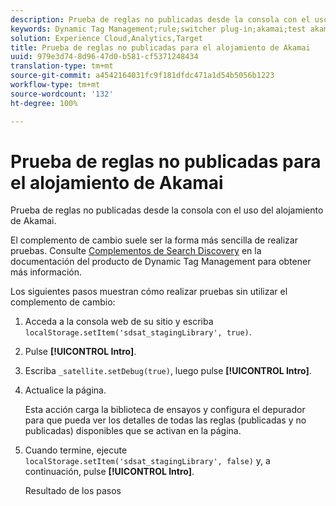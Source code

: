 ```yaml
---
description: Prueba de reglas no publicadas desde la consola con el uso del alojamiento de Akamai.
keywords: Dynamic Tag Management;rule;switcher plug-in;akamai;test akamai;unpublished rules;test unpublished rules;debug rule
solution: Experience Cloud,Analytics,Target
title: Prueba de reglas no publicadas para el alojamiento de Akamai
uuid: 979e3d74-8d96-47d0-b581-cf5371248434
translation-type: tm+mt
source-git-commit: a4542164031fc9f181dfdc471a1d54b5056b1223
workflow-type: tm+mt
source-wordcount: '132'
ht-degree: 100%

---
```



# Prueba de reglas no publicadas para el alojamiento de Akamai

Prueba de reglas no publicadas desde la consola con el uso del alojamiento de Akamai.

El complemento de cambio suele ser la forma más sencilla de realizar pruebas. Consulte [Complementos de Search Discovery](https://docs.adobe.com/content/help/es-ES/dtm/using/resources/plugins/search-discovery-plugins.html) en la documentación del producto de Dynamic Tag Management para obtener más información.

Los siguientes pasos muestran cómo realizar pruebas sin utilizar el complemento de cambio:

1. Acceda a la consola web de su sitio y escriba `localStorage.setItem('sdsat_stagingLibrary', true)`.
1. Pulse **[!UICONTROL Intro]**.
1. Escriba `_satellite.setDebug(true)`, luego pulse **[!UICONTROL Intro]**.
1. Actualice la página.

   Esta acción carga la biblioteca de ensayos y configura el depurador para que pueda ver los detalles de todas las reglas (publicadas y no publicadas) disponibles que se activan en la página.
1. Cuando termine, ejecute `localStorage.setItem('sdsat_stagingLibrary', false)` y, a continuación, pulse **[!UICONTROL Intro]**.

   Resultado de los pasos
